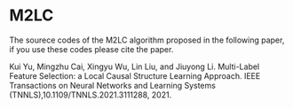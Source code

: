 # M2LC
The sourece codes of the M2LC algorithm proposed in the following paper, if you use these codes please cite the paper.

Kui Yu, Mingzhu Cai,  Xingyu Wu, Lin Liu, and Jiuyong Li. Multi-Label Feature Selection: a Local Causal Structure Learning Approach.  IEEE Transactions on Neural Networks and Learning Systems (TNNLS),10.1109/TNNLS.2021.3111288, 2021.
